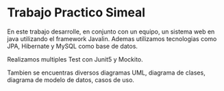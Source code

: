# Trabajo Practico Simeal

En este trabajo desarrolle, en conjunto con un equipo, un sistema web en java utilizando el framework Javalin. Ademas utilizamos tecnologias como JPA, Hibernate y MySQL como base de datos.

Realizamos multiples Test con Junit5 y Mockito.

Tambien se encuentras diversos diagramas UML, diagrama de clases, diagrama de modelo de datos, casos de uso.

